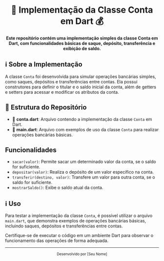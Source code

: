 <h1 align="center">🚀 Implementação da Classe Conta em Dart 💰</h1>

<div align="center">
  <strong>Este repositório contém uma implementação simples da classe Conta em Dart, com funcionalidades básicas de saque, depósito, transferência e exibição de saldo.</strong>
</div>

## ℹ️ Sobre a Implementação

A classe `Conta` foi desenvolvida para simular operações bancárias simples, como saques, depósitos e transferências entre contas. Ela possui construtores para definir o titular e o saldo inicial da conta, além de getters e setters para acessar e modificar os atributos da conta.

## 📁 Estrutura do Repositório

- 📄 **conta.dart**: Arquivo contendo a implementação da classe `Conta` em Dart.
- 📄 **main.dart**: Arquivo com exemplos de uso da classe `Conta` para realizar operações bancárias básicas.

## Funcionalidades

- `sacar(valor)`: Permite sacar um determinado valor da conta, se o saldo for suficiente.
- `depositar(valor)`: Realiza o depósito de um valor específico na conta.
- `transferir(destino, valor)`: Transfere um valor para outra conta, se o saldo for suficiente.
- `mostrarSaldo()`: Exibe o saldo atual da conta.

## ℹ️ Uso

Para testar a implementação da classe `Conta`, é possível utilizar o arquivo `main.dart`, que demonstra exemplos de operações bancárias básicas, incluindo saques, depósitos e transferências entre contas.

Certifique-se de executar o código em um ambiente Dart para observar o funcionamento das operações de forma adequada.

---

<p align="center">
  <sub>Desenvolvido por [Seu Nome]</sub>
</p>
